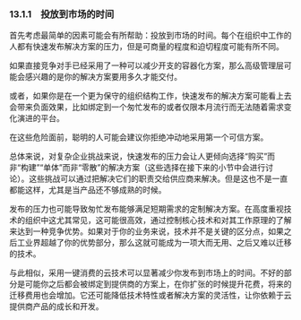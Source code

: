 ### 13.1.1　投放到市场的时间

首先考虑最简单的因素可能会有所帮助：投放到市场的时间。每个在组织中工作的人都有快速发布解决方案的压力，但是可商量的程度和迫切程度可能有所不同。

如果直接竞争对手已经采用了一种可以减少开支的容器化方案，那么高级管理层可能会感兴趣的是你的解决方案要用多久才能交付。

或者，如果你是在一个更为保守的组织结构工作，快速发布的解决方案可能看上去会带来负面效果，比如绑定到一个匆忙发布的或者仅限本月流行而无法随着需求变化演进的平台。

在这些危险面前，聪明的人可能会建议你拒绝冲动地采用第一个可信方案。

总体来说，对复杂企业挑战来说，快速发布的压力会让人更倾向选择“购买”而非“构建”“单体”而非“零散”的解决方案（这些选择在接下来的小节中会进行讨论）。这些挑战可以通过把解决它们的职责交给供应商来解决。但是这也不是一直都能这样，尤其是当产品还不够成熟的时候。

发布的压力也可能导致匆忙发布能够满足短期需求的定制解决方案。在高度重视技术的组织中这尤其常见，这可能很高效，通过控制核心技术和对其工作原理的了解来达到一种竞争优势。如果对于你的业务来说，技术并不是关键的区分点，如果之后工业界超越了你的优势部分，那么这就可能成为一项大而无用、之后又难以迁移的技术。

与此相似，采用一键消费的云技术可以显著减少你发布到市场上的时间。不好的部分是可能你之后都会被绑定到提供商的方案上，在你扩张的时候提升花费，将来的迁移费用也会增加。它还可能降低技术特性或者解决方案的灵活性，让你依赖于云提供商产品的成长和开发。

